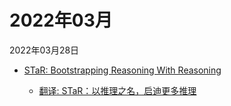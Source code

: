 # 2022年03月

2022年03月28日

- [STaR: Bootstrapping Reasoning With Reasoning](2022年03月28日/STaR_Bootstrapping_Reasoning_With_Reasoning.md)

    - [翻译: STaR：以推理之名，启迪更多推理](2022年03月28日/STaR_Bootstrapping_Reasoning_With_Reasoning.md)